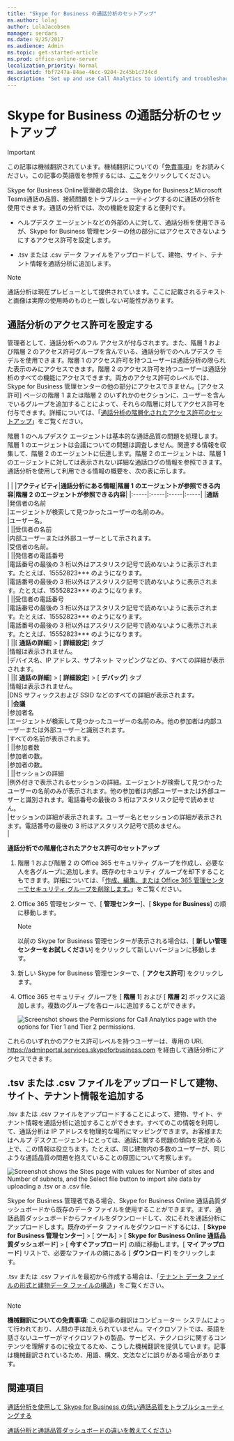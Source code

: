 ```yaml
---
title: "Skype for Business の通話分析のセットアップ"
ms.author: lolaj
author: LolaJacobsen
manager: serdars
ms.date: 9/25/2017
ms.audience: Admin
ms.topic: get-started-article
ms.prod: office-online-server
localization_priority: Normal
ms.assetid: fbf7247a-84ae-46cc-9204-2c45b1c734cd
description: "Set up and use Call Analytics to identify and troubleshoot Skype for Business and Microsoft Teams call quality problems."
---
```


# Skype for Business の通話分析のセットアップ

> [!IMPORTANT]
> この記事は機械翻訳されています。機械翻訳についての「[免責事項](fbf7247a-84ae-46cc-9204-2c45b1c734cd.md#MT_Footer)」をお読みください。この記事の英語版を参照するには、[ここ](https://support.office.com/en-us/article/fbf7247a-84ae-46cc-9204-2c45b1c734cd)をクリックしてください。 
  
Skype for Business Online管理者の場合は、 Skype for BusinessとMicrosoft Teams通話の品質、接続問題をトラブルシューティングするのに通話の分析を使用できます。通話の分析では、次の機能を設定すると便利です。
  
- ヘルプデスク エージェントなどの外部の人に対して、通話分析を使用できるが、Skype for Business 管理センターの他の部分にはアクセスできないようにするアクセス許可を設定します。
    
- .tsv または .csv データ ファイルをアップロードして、建物、サイト、テナント情報を通話分析に追加します。
    
> [!NOTE]
> 通話分析は現在プレビューとして提供されています。ここに記載されるテキストと画像は実際の使用時のものと一致しない可能性があります。 
  
## 通話分析のアクセス許可を設定する
<a name="BKMK_SetCAPerms"> </a>

管理者として、通話分析へのフル アクセスが付与されます。また、階層 1 および階層 2 のアクセス許可グループを含んでいる、通話分析でのヘルプデスク モデルを使用できます。階層 1 のアクセス許可を持つユーザーは通話分析の限られた表示のみにアクセスできます。階層 2 のアクセス許可を持つユーザーは通話分析のすべての機能にアクセスできます。両方のアクセス許可のレベルでは、Skype for Business 管理センターの他の部分にアクセスできません。[アクセス許可] ページの階層 1 または階層 2 のいずれかのセクションに、ユーザーを含んでいるグループを追加することによって、それらの階層に対してアクセス許可を付与できます。詳細については、「[通話分析の階層化されたアクセス許可のセットアップ](fbf7247a-84ae-46cc-9204-2c45b1c734cd.md#BKMK_SetUpTier)」をご覧ください。
  
階層 1 のヘルプデスク エージェントは基本的な通話品質の問題を処理します。階層 1 のエージェントは会議についての問題は調査しません。関連する情報を収集して、階層 2 のエージェントに伝達します。階層 2 のエージェントは、階層 1 のエージェントに対しては表示されない詳細な通話ログの情報を参照できます。通話分析を使用して利用できる情報の概要を、次の表に示します。
  
|
|
|**アクティビティ**|**通話分析にある情報**|**階層 1 のエージェントが参照できる内容**|**階層 2 のエージェントが参照できる内容**|
|:-----|:-----|:-----|:-----|
|**通話** <br/> |発信者の名前  <br/> |エージェントが検索して見つかったユーザーの名前のみ。  <br/> |ユーザー名。  <br/> |
||受信者の名前  <br/> |内部ユーザーまたは外部ユーザーとして示されます。  <br/> |受信者の名前。  <br/> |
||発信者の電話番号  <br/> |電話番号の最後の 3 桁以外はアスタリスク記号で読めないように表示されます。たとえば、15552823*** のようになります。  <br/> |電話番号の最後の 3 桁以外はアスタリスク記号で読めないように表示されます。たとえば、15552823*** のようになります。  <br/> |
||受信者の電話番号  <br/> |電話番号の最後の 3 桁以外はアスタリスク記号で読めないように表示されます。たとえば、15552823*** のようになります。  <br/> |電話番号の最後の 3 桁以外はアスタリスク記号で読めないように表示されます。たとえば、15552823*** のようになります。  <br/> |
||[ **通話の詳細**] > [ **詳細設定**] タブ  <br/> |情報は表示されません。  <br/> |デバイス名、IP アドレス、サブネット マッピングなどの、すべての詳細が表示されます。  <br/> |
||[ **通話の詳細**] > [ **詳細設定**] > [ **デバッグ**] タブ  <br/> |情報は表示されません。  <br/> |DNS サフィックスおよび SSID などのすべての詳細が表示されます。  <br/> |
|**会議** <br/> |参加者名  <br/> |エージェントが検索して見つかったユーザーの名前のみ。他の参加者は内部ユーザーまたは外部ユーザーと識別されます。  <br/> |すべての名前が表示されます。  <br/> |
||参加者数  <br/> |参加者の数。  <br/> |参加者の数。  <br/> |
||セッションの詳細  <br/> |例外付きで表示されるセッションの詳細。エージェントが検索して見つかったユーザーの名前のみが表示されます。他の参加者は内部ユーザーまたは外部ユーザーと識別されます。電話番号の最後の 3 桁はアスタリスク記号で読めません。  <br/> |セッションの詳細が表示されます。ユーザー名とセッションの詳細が表示されます。電話番号の最後の 3 桁はアスタリスク記号で読めません。  <br/> |
   
 **通話分析での階層化されたアクセス許可のセットアップ**
  
1. 階層 1 および階層 2 の Office 365 セキュリティ グループを作成し、必要な人を各グループに追加します。既存のセキュリティ グループを却下することもできます。詳細については、「[作成、編集、または Office 365 管理センターでセキュリティ グループを削除します。](https://support.office.com/article/55c96b32-e086-4c9e-948b-a018b44510cb)」をご覧ください。
    
2. Office 365 管理センター で、[ **管理センター**]、[ **Skype for Business**] の順に移動します。
    
    > [!NOTE]
    > 以前の Skype for Business 管理センターが表示される場合は、[ **新しい管理センターをお試しください**] をクリックして新しいバージョンに移動します。 
  
3. 新しい Skype for Business 管理センターで、[ **アクセス許可**] をクリックします。
    
4. Office 365 セキュリティ グループを [ **階層 1**] および [ **階層 2**] ボックスに追加します。複数のグループを各ロールに追加することができます。
    
     ![Screenshot shows the Permissions for Call Analytics page with the options for Tier 1 and Tier 2 permissions.](../images/ed5b6b05-b407-4363-8cf0-a6e79027f64b.png)
  
これらのいずれかのアクセス許可レベルを持つユーザーは、専用の URL https://adminportal.services.skypeforbusiness.com を経由して通話分析にアクセスできます。
  
## .tsv または .csv ファイルをアップロードして建物、サイト、テナント情報を追加する
<a name="BKMK_UploadFiles"> </a>

.tsv または .csv ファイルをアップロードすることによって、建物、サイト、テナント情報を通話分析に追加することができます。すべてのこの情報を利用して、通話分析は IP アドレスを物理的な場所にマッピングできます。お客様またはヘルプ デスクエージェントにとっては、通話に関する問題の傾向を見定める上で、この情報は役立ちます。たとえば、同じ建物内の多数のユーザーが、同じような通話品質の問題を抱えていることの原因について考察します。
  
![Screenshot shows the Sites page with values for Number of sites and Number of subnets, and the Select file button to import site data by uploading a .tsv or a .csv file.](../images/b2f3a5cb-32b5-4f60-a9af-0691aa6ff1e8.png)
  
Skype for Business 管理者である場合、Skype for Business Online 通話品質ダッシュボードから既存のデータ ファイルを使用することができます。まず、通話品質ダッシュボードからファイルをダウンロードして、次にそれを通話分析にアップロードします。既存のデータ ファイルをダウンロードするには、[ **Skype for Business 管理センター**] > [ **ツール**] > [ **Skype for Business Online 通話品質ダッシュボード**] > [ **今すぐアップロード**] の順に移動します。[ **マイ アップロード**] リストで、必要なファイルの隣にある [ **ダウンロード**] をクリックします。
  
.tsv または .csv ファイルを最初から作成する場合は、「[テナント データ ファイルの形式と建物データ ファイルの構造](turning-on-and-using-call-quality-dashboard-for-microsoft-teams-and-skype-for-bu.md#BKMK_TenantDataFile)」をご覧ください。
  
## 
<a name="MT_Footer"> </a>

> [!NOTE]
> **機械翻訳についての免責事項**: この記事の翻訳はコンピューター システムによって行われており、人間の手は加えられていません。マイクロソフトでは、英語を話さないユーザーがマイクロソフトの製品、サービス、テクノロジに関するコンテンツを理解するのに役立てるため、こうした機械翻訳を提供しています。記事は機械翻訳されているため、用語、構文、文法などに誤りがある場合があります。 
  
## 関連項目
<a name="MT_Footer"> </a>

#### 

[通話分析を使用して Skype for Business の低い通話品質をトラブルシューティングする](use-call-analytics-to-troubleshoot-poor-skype-for-business-call-quality.md)
  
[通話分析と通話品質ダッシュボードの違いを教えてください](what-s-the-difference-between-call-analytics-and-call-quality-dashboard.md)

